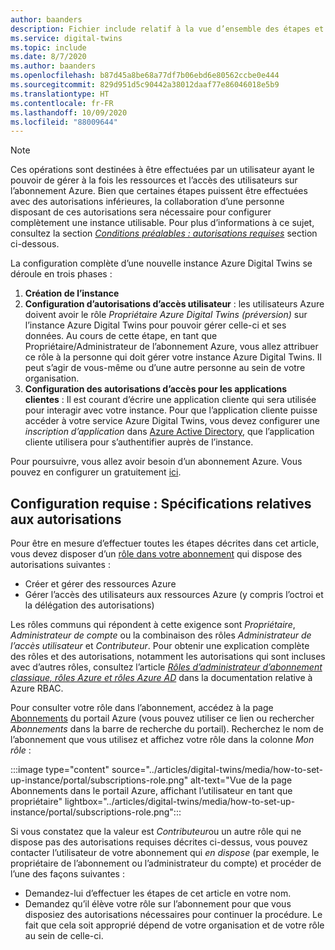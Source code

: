```yaml
---
author: baanders
description: Fichier include relatif à la vue d’ensemble des étapes et prérequis des autorisations dans le programme d’installation d’Azure Digital Twins
ms.service: digital-twins
ms.topic: include
ms.date: 8/7/2020
ms.author: baanders
ms.openlocfilehash: b87d45a8be68a77df7b06ebd6e80562ccbe0e444
ms.sourcegitcommit: 829d951d5c90442a38012daaf77e86046018e5b9
ms.translationtype: HT
ms.contentlocale: fr-FR
ms.lasthandoff: 10/09/2020
ms.locfileid: "88009644"
---
```

>[!NOTE]
>Ces opérations sont destinées à être effectuées par un utilisateur ayant le pouvoir de gérer à la fois les ressources et l’accès des utilisateurs sur l’abonnement Azure. Bien que certaines étapes puissent être effectuées avec des autorisations inférieures, la collaboration d’une personne disposant de ces autorisations sera nécessaire pour configurer complètement une instance utilisable. Pour plus d’informations à ce sujet, consultez la section [*Conditions préalables : autorisations requises*](#prerequisites-permission-requirements) section ci-dessous.

La configuration complète d’une nouvelle instance Azure Digital Twins se déroule en trois phases :
1. **Création de l’instance**
2. **Configuration d’autorisations d’accès utilisateur** : les utilisateurs Azure doivent avoir le rôle *Propriétaire Azure Digital Twins (préversion)* sur l’instance Azure Digital Twins pour pouvoir gérer celle-ci et ses données. Au cours de cette étape, en tant que Propriétaire/Administrateur de l’abonnement Azure, vous allez attribuer ce rôle à la personne qui doit gérer votre instance Azure Digital Twins. Il peut s’agir de vous-même ou d’une autre personne au sein de votre organisation.
3. **Configuration des autorisations d’accès pour les applications clientes** : Il est courant d’écrire une application cliente qui sera utilisée pour interagir avec votre instance. Pour que l’application cliente puisse accéder à votre service Azure Digital Twins, vous devez configurer une *inscription d’application* dans [Azure Active Directory](../articles/active-directory/fundamentals/active-directory-whatis.md), que l’application cliente utilisera pour s’authentifier auprès de l’instance.

Pour poursuivre, vous allez avoir besoin d’un abonnement Azure. Vous pouvez en configurer un gratuitement [ici](https://azure.microsoft.com/free/?WT.mc_id=A261C142F).

## <a name="prerequisites-permission-requirements"></a>Configuration requise : Spécifications relatives aux autorisations

Pour être en mesure d’effectuer toutes les étapes décrites dans cet article, vous devez disposer d’un [rôle dans votre abonnement](../articles/role-based-access-control/rbac-and-directory-admin-roles.md) qui dispose des autorisations suivantes :
* Créer et gérer des ressources Azure
* Gérer l’accès des utilisateurs aux ressources Azure (y compris l’octroi et la délégation des autorisations)

Les rôles communs qui répondent à cette exigence sont *Propriétaire*, *Administrateur de compte* ou la combinaison des rôles *Administrateur de l’accès utilisateur* et *Contributeur*. Pour obtenir une explication complète des rôles et des autorisations, notamment les autorisations qui sont incluses avec d’autres rôles, consultez l’article [*Rôles d’administrateur d’abonnement classique, rôles Azure et rôles Azure AD*](../articles/role-based-access-control/rbac-and-directory-admin-roles.md) dans la documentation relative à Azure RBAC.

Pour consulter votre rôle dans l’abonnement, accédez à la page [Abonnements](https://portal.azure.com/#blade/Microsoft_Azure_Billing/SubscriptionsBlade) du portail Azure (vous pouvez utiliser ce lien ou rechercher *Abonnements* dans la barre de recherche du portail). Recherchez le nom de l’abonnement que vous utilisez et affichez votre rôle dans la colonne *Mon rôle* :

:::image type="content" source="../articles/digital-twins/media/how-to-set-up-instance/portal/subscriptions-role.png" alt-text="Vue de la page Abonnements dans le portail Azure, affichant l’utilisateur en tant que propriétaire" lightbox="../articles/digital-twins/media/how-to-set-up-instance/portal/subscriptions-role.png":::

Si vous constatez que la valeur est *Contributeur*ou un autre rôle qui ne dispose pas des autorisations requises décrites ci-dessus, vous pouvez contacter l’utilisateur de votre abonnement qui *en dispose* (par exemple, le propriétaire de l’abonnement ou l’administrateur du compte) et procéder de l’une des façons suivantes :
* Demandez-lui d’effectuer les étapes de cet article en votre nom.
* Demandez qu’il élève votre rôle sur l’abonnement pour que vous disposiez des autorisations nécessaires pour continuer la procédure. Le fait que cela soit approprié dépend de votre organisation et de votre rôle au sein de celle-ci.